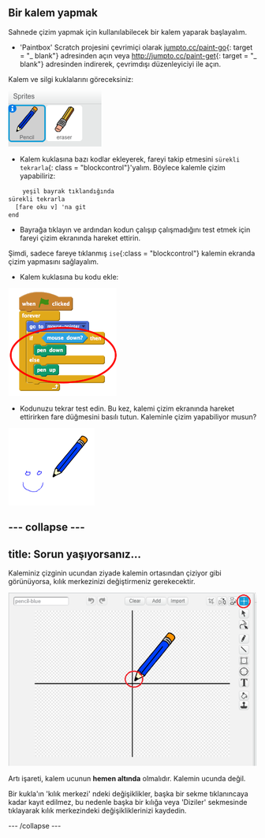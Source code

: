 ## Bir kalem yapmak

Sahnede çizim yapmak için kullanılabilecek bir kalem yaparak başlayalım.

+ 'Paintbox' Scratch projesini çevrimiçi olarak [jumpto.cc/paint-go](http://jumpto.cc/paint-go){: target = "_ blank"} adresinden açın veya <http://jumpto.cc/paint-get>{: target = "_ blank"} adresinden indirerek, çevrimdışı düzenleyiciyi ile açın.

Kalem ve silgi kuklalarını göreceksiniz:

![ekran görüntüsü](images/paint-starter.png)

+ Kalem kuklasına bazı kodlar ekleyerek, fareyi takip etmesini `sürekli tekrarla`{: class = "blockcontrol"}'yalım. Böylece kalemle çizim yapabiliriz:

```blocks
    yeşil bayrak tıklandığında
sürekli tekrarla 
  [fare oku v] 'na git
end
```

+ Bayrağa tıklayın ve ardından kodun çalışıp çalışmadığını test etmek için fareyi çizim ekranında hareket ettirin.

Şimdi, sadece fareye tıklanmış `ise`{:class = "blockcontrol"} kalemin ekranda çizim yapmasını sağlayalım.

+ Kalem kuklasına bu kodu ekle:

![ekran görüntüsü](images/paint-pencil-draw-code.png)

+ Kodunuzu tekrar test edin. Bu kez, kalemi çizim ekranında hareket ettirirken fare düğmesini basılı tutun. Kaleminle çizim yapabiliyor musun?

![ekran görüntüsü](images/paint-draw.png)

## \--- collapse \---

## title: Sorun yaşıyorsanız...

Kaleminiz çizginin ucundan ziyade kalemin ortasından çiziyor gibi görünüyorsa, kılık merkezinizi değiştirmeniz gerekecektir.

![Kukla merkezi](images/costume-center.png)

Artı işareti, kalem ucunun **hemen altında** olmalıdır. Kalemin ucunda değil.

Bir kukla'ın 'kılık merkezi' ndeki değişiklikler, başka bir sekme tıklanıncaya kadar kayıt edilmez, bu nedenle başka bir kılığa veya 'Diziler' sekmesinde tıklayarak kılık merkezindeki değişikliklerinizi kaydedin.

\--- /collapse \---